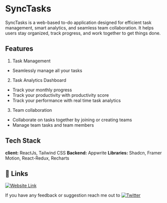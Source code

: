 # SyncTasks

SyncTasks is a web-based to-do application designed for efficient task management, smart analytics, and seamless team collaboration. It helps users stay organized, track progress, and work together to get things done.

## Features

1. Task Management
- Seamlessly manage all your tasks

2. Task Analytics Dashboard
- Track your monthly progress
- Track your productivity with productivity score
- Track your performance with real time task analytics

3. Team collaboration
- Collaborate on tasks together by joining or creating teams
- Manage team tasks and team members

## Tech Stack

**client:** ReactJs, Tailwind CSS
**Backend:** Appwrite
**Libraries:** Shadcn, Framer Motion, React-Redux, Recharts

## 🔗 Links
[![Website Link](https://img.shields.io/badge/Website%20Link-020617)](https://collaborative-todo-mauve.vercel.app/)

If you have any feedback or suggestion reach me out to [![Twitter](https://img.shields.io/badge/Twitter)]( https://x.com/exoticSourav03)
